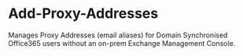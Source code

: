 # Add-Proxy-Addresses
Manages Proxy Addresses (email aliases) for Domain Synchronised Office365 users without an on-prem Exchange Management Console.
